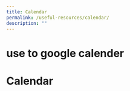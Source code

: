 ```yaml
---
title: Calendar
permalink: /useful-resources/calendar/
description: ""
---
```

# use to google calender
# Calendar

